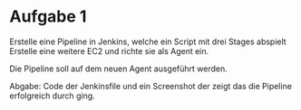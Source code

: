 # Aufgabe 1

Erstelle eine Pipeline in Jenkins, welche ein Script mit drei Stages abspielt Erstelle eine weitere EC2 und richte sie als Agent ein.

Die Pipeline soll auf dem neuen Agent ausgeführt werden.

Abgabe: Code der Jenkinsfile und ein Screenshot der zeigt das die Pipeline erfolgreich durch ging.
